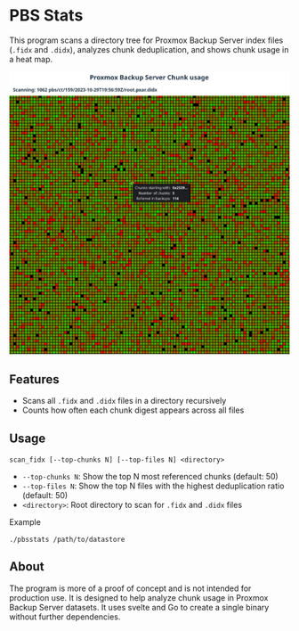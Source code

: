 # PBS Stats

This program scans a directory tree for Proxmox Backup Server index files (`.fidx` and `.didx`), analyzes chunk deduplication, and shows chunk usage in a heat map. 

![Screenshot](screenshot.png)

## Features
- Scans all `.fidx` and `.didx` files in a directory recursively
- Counts how often each chunk digest appears across all files


## Usage
```
scan_fidx [--top-chunks N] [--top-files N] <directory>
```
- `--top-chunks N`: Show the top N most referenced chunks (default: 50)
- `--top-files N`: Show the top N files with the highest deduplication ratio (default: 50)
- `<directory>`: Root directory to scan for `.fidx` and `.didx` files

Example

```
./pbsstats /path/to/datastore
```

## About
The program is more of a proof of concept and is not intended for production use. It is designed to help analyze chunk usage in Proxmox Backup Server datasets.
It uses svelte and Go to create a single binary without further dependencies.
